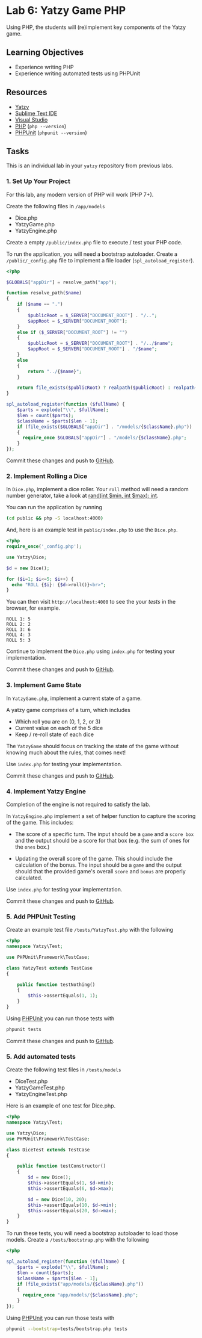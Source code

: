 # Lab 6: Yatzy Game PHP

Using PHP, the students will (re)implement key components of
the Yatzy game.

## Learning Objectives

* Experience writing PHP
* Experience writing automated tests using PHPUnit

## Resources

* [Yatzy](https://en.wikipedia.org/wiki/Yatzy)
* [Sublime Text IDE](https://www.sublimetext.com)
* [Visual Studio](https://code.visualstudio.com)
* [PHP](https://www.php.net) (`php --version`)
* [PHPUnit](https://phpunit.de) (`phpunit --version`)

## Tasks

This is an individual lab in your `yatzy`
repository from previous labs.


### 1. Set Up Your Project

For this lab, any modern version of PHP will work (PHP 7+).

Create the following files in `/app/models`

* Dice.php
* YatzyGame.php
* YatzyEngine.php

Create a empty `/public/index.php` file to execute / test your PHP code.

To run the application, you will need a bootstrap autoloader.
Create a `/public/_config.php` file to implement a
file loader (`spl_autoload_register`).

```php
<?php

$GLOBALS["appDir"] = resolve_path("app");

function resolve_path($name)
{
    if ($name == ".")
    {
        $publicRoot = $_SERVER["DOCUMENT_ROOT"] . "/..";
        $appRoot = $_SERVER["DOCUMENT_ROOT"];
    }
    else if ($_SERVER["DOCUMENT_ROOT"] != "")
    {
        $publicRoot = $_SERVER["DOCUMENT_ROOT"] . "/../$name";
        $appRoot = $_SERVER["DOCUMENT_ROOT"] . "/$name";
    }
    else
    {
        return "../{$name}";
    }

    return file_exists($publicRoot) ? realpath($publicRoot) : realpath($appRoot);
}

spl_autoload_register(function ($fullName) {
    $parts = explode("\\", $fullName);
    $len = count($parts);
    $className = $parts[$len - 1];
    if (file_exists($GLOBALS["appDir"] . "/models/{$className}.php"))
    {
      require_once $GLOBALS["appDir"] . "/models/{$className}.php";
    }
});
```

Commit these changes and push to [GitHub](https://github.com/).

### 2. Implement Rolling a Dice

In `Dice.php`, implement a dice roller. Your `roll` method will need a
random number generator, take a look at
[rand(int $min, int $max): int](https://www.php.net/manual/en/function.rand.php).

You can run the application by running

```bash
(cd public && php -S localhost:4000)
```

And, here is an example test in `public/index.php` to use the `Dice.php`.

```php
<?php
require_once('_config.php');

use Yatzy\Dice;

$d = new Dice();

for ($i=1; $i<=5; $i++) {
  echo "ROLL {$i}: {$d->roll()}<br>";
}
```

You can then visit `http://localhost:4000` to see the your _tests_ in the browser,
for example.

```
ROLL 1: 5
ROLL 2: 2
ROLL 3: 6
ROLL 4: 3
ROLL 5: 3
```

Continue to implement the `Dice.php` using `index.php` for testing your implementation.

Commit these changes and push to [GitHub](https://github.com/).

### 3. Implement Game State

In `YatzyGame.php`, implement a current state of a game.

A yatzy game comprises of a turn, which includes

* Which roll you are on (0, 1, 2, or 3)
* Current value on each of the 5 dice
* Keep / re-roll state of each dice

The `YatzyGame` should focus on tracking the state of the game
without knowing much about the rules, that comes next!

Use `index.php` for testing your implementation.

Commit these changes and push to [GitHub](https://github.com/).

### 4. Implement Yatzy Engine

Completion of the engine is not required to satisfy the lab.

In `YatzyEngine.php` implement a set of helper function
to capture the scoring of the game.  This includes:

* The score of a specific turn.  The input should be a `game` and a `score box`
  and the output should be a score for that box (e.g. the sum of ones for the `ones` box.)

* Updating the overall score of the game.  This should include
  the calculation of the bonus.  The input should be a `game`
  and the output should that the provided game's overall `score`
  and `bonus` are properly calculated.

Use `index.php` for testing your implementation.

Commit these changes and push to [GitHub](https://github.com/).

### 5. Add PHPUnit Testing

Create an example test file `/tests/YatzyTest.php` with the following

```php
<?php
namespace Yatzy\Test;

use PHPUnit\Framework\TestCase;

class YatzyTest extends TestCase
{

    public function testNothing()
    {
        $this->assertEquals(1, 1);
    }
}
```

Using [PHPUnit](https://phpunit.de) you can run those tests with

```bash
phpunit tests
```

Commit these changes and push to [GitHub](https://github.com/).

### 5. Add automated tests

Create the following test files in `/tests/models`

* DiceTest.php
* YatzyGameTest.php
* YatzyEngineTest.php

Here is an example of one test for Dice.php.

```php
<?php
namespace Yatzy\Test;

use Yatzy\Dice;
use PHPUnit\Framework\TestCase;

class DiceTest extends TestCase
{

    public function testConstructor()
    {
        $d = new Dice();
        $this->assertEquals(1, $d->min);
        $this->assertEquals(6, $d->max);

        $d = new Dice(10, 20);
        $this->assertEquals(10, $d->min);
        $this->assertEquals(20, $d->max);
    }
}
```

To run these tests, you will need a bootstrap autoloader to
load those models.  Create a `/tests/bootstrap.php` with the following

```php
<?php

spl_autoload_register(function ($fullName) {
    $parts = explode("\\", $fullName);
    $len = count($parts);
    $className = $parts[$len - 1];
    if (file_exists("app/models/{$className}.php"))
    {
      require_once "app/models/{$className}.php";
    }
});
```

Using [PHPUnit](https://phpunit.de) you can run those tests with

```bash
phpunit --bootstrap=tests/bootstrap.php tests
```

